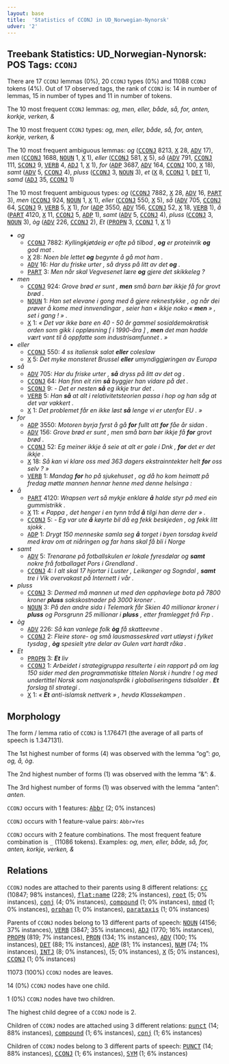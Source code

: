 ```yaml
---
layout: base
title:  'Statistics of CCONJ in UD_Norwegian-Nynorsk'
udver: '2'
---
```


## Treebank Statistics: UD_Norwegian-Nynorsk: POS Tags: `CCONJ`

There are 17 `CCONJ` lemmas (0%), 20 `CCONJ` types (0%) and 11088 `CCONJ` tokens (4%).
Out of 17 observed tags, the rank of `CCONJ` is: 14 in number of lemmas, 15 in number of types and 11 in number of tokens.

The 10 most frequent `CCONJ` lemmas: <em>og, men, eller, både, så, for, anten, korkje, verken, &</em>

The 10 most frequent `CCONJ` types:  <em>og, men, eller, både, så, for, anten, korkje, verken, &</em>

The 10 most frequent ambiguous lemmas: <em>og</em> (<tt><a href="no_nynorsk-pos-CCONJ.html">CCONJ</a></tt> 8213, <tt><a href="no_nynorsk-pos-X.html">X</a></tt> 28, <tt><a href="no_nynorsk-pos-ADV.html">ADV</a></tt> 17), <em>men</em> (<tt><a href="no_nynorsk-pos-CCONJ.html">CCONJ</a></tt> 1688, <tt><a href="no_nynorsk-pos-NOUN.html">NOUN</a></tt> 1, <tt><a href="no_nynorsk-pos-X.html">X</a></tt> 1), <em>eller</em> (<tt><a href="no_nynorsk-pos-CCONJ.html">CCONJ</a></tt> 581, <tt><a href="no_nynorsk-pos-X.html">X</a></tt> 5), <em>så</em> (<tt><a href="no_nynorsk-pos-ADV.html">ADV</a></tt> 791, <tt><a href="no_nynorsk-pos-CCONJ.html">CCONJ</a></tt> 111, <tt><a href="no_nynorsk-pos-SCONJ.html">SCONJ</a></tt> 9, <tt><a href="no_nynorsk-pos-VERB.html">VERB</a></tt> 4, <tt><a href="no_nynorsk-pos-ADJ.html">ADJ</a></tt> 1, <tt><a href="no_nynorsk-pos-X.html">X</a></tt> 1), <em>for</em> (<tt><a href="no_nynorsk-pos-ADP.html">ADP</a></tt> 3687, <tt><a href="no_nynorsk-pos-ADV.html">ADV</a></tt> 164, <tt><a href="no_nynorsk-pos-CCONJ.html">CCONJ</a></tt> 100, <tt><a href="no_nynorsk-pos-X.html">X</a></tt> 18), <em>samt</em> (<tt><a href="no_nynorsk-pos-ADV.html">ADV</a></tt> 5, <tt><a href="no_nynorsk-pos-CCONJ.html">CCONJ</a></tt> 4), <em>pluss</em> (<tt><a href="no_nynorsk-pos-CCONJ.html">CCONJ</a></tt> 3, <tt><a href="no_nynorsk-pos-NOUN.html">NOUN</a></tt> 3), <em>et</em> (<tt><a href="no_nynorsk-pos-X.html">X</a></tt> 8, <tt><a href="no_nynorsk-pos-CCONJ.html">CCONJ</a></tt> 1, <tt><a href="no_nynorsk-pos-DET.html">DET</a></tt> 1), <em>samd</em> (<tt><a href="no_nynorsk-pos-ADJ.html">ADJ</a></tt> 35, <tt><a href="no_nynorsk-pos-CCONJ.html">CCONJ</a></tt> 1)

The 10 most frequent ambiguous types:  <em>og</em> (<tt><a href="no_nynorsk-pos-CCONJ.html">CCONJ</a></tt> 7882, <tt><a href="no_nynorsk-pos-X.html">X</a></tt> 28, <tt><a href="no_nynorsk-pos-ADV.html">ADV</a></tt> 16, <tt><a href="no_nynorsk-pos-PART.html">PART</a></tt> 3), <em>men</em> (<tt><a href="no_nynorsk-pos-CCONJ.html">CCONJ</a></tt> 924, <tt><a href="no_nynorsk-pos-NOUN.html">NOUN</a></tt> 1, <tt><a href="no_nynorsk-pos-X.html">X</a></tt> 1), <em>eller</em> (<tt><a href="no_nynorsk-pos-CCONJ.html">CCONJ</a></tt> 550, <tt><a href="no_nynorsk-pos-X.html">X</a></tt> 5), <em>så</em> (<tt><a href="no_nynorsk-pos-ADV.html">ADV</a></tt> 705, <tt><a href="no_nynorsk-pos-CCONJ.html">CCONJ</a></tt> 64, <tt><a href="no_nynorsk-pos-SCONJ.html">SCONJ</a></tt> 9, <tt><a href="no_nynorsk-pos-VERB.html">VERB</a></tt> 5, <tt><a href="no_nynorsk-pos-X.html">X</a></tt> 1), <em>for</em> (<tt><a href="no_nynorsk-pos-ADP.html">ADP</a></tt> 3550, <tt><a href="no_nynorsk-pos-ADV.html">ADV</a></tt> 156, <tt><a href="no_nynorsk-pos-CCONJ.html">CCONJ</a></tt> 52, <tt><a href="no_nynorsk-pos-X.html">X</a></tt> 18, <tt><a href="no_nynorsk-pos-VERB.html">VERB</a></tt> 1), <em>å</em> (<tt><a href="no_nynorsk-pos-PART.html">PART</a></tt> 4120, <tt><a href="no_nynorsk-pos-X.html">X</a></tt> 11, <tt><a href="no_nynorsk-pos-CCONJ.html">CCONJ</a></tt> 5, <tt><a href="no_nynorsk-pos-ADP.html">ADP</a></tt> 1), <em>samt</em> (<tt><a href="no_nynorsk-pos-ADV.html">ADV</a></tt> 5, <tt><a href="no_nynorsk-pos-CCONJ.html">CCONJ</a></tt> 4), <em>pluss</em> (<tt><a href="no_nynorsk-pos-CCONJ.html">CCONJ</a></tt> 3, <tt><a href="no_nynorsk-pos-NOUN.html">NOUN</a></tt> 3), <em>òg</em> (<tt><a href="no_nynorsk-pos-ADV.html">ADV</a></tt> 226, <tt><a href="no_nynorsk-pos-CCONJ.html">CCONJ</a></tt> 2), <em>Et</em> (<tt><a href="no_nynorsk-pos-PROPN.html">PROPN</a></tt> 3, <tt><a href="no_nynorsk-pos-CCONJ.html">CCONJ</a></tt> 1, <tt><a href="no_nynorsk-pos-X.html">X</a></tt> 1)


* <em>og</em>
  * <tt><a href="no_nynorsk-pos-CCONJ.html">CCONJ</a></tt> 7882: <em>Kyllingkjøtdeig er ofte på tilbod , <b>og</b> er proteinrik <b>og</b> god mat .</em>
  * <tt><a href="no_nynorsk-pos-X.html">X</a></tt> 28: <em>Noen ble lettet <b>og</b> begynte å gå mot ham .</em>
  * <tt><a href="no_nynorsk-pos-ADV.html">ADV</a></tt> 16: <em>Har du friske urter , så dryss på litt av det <b>og</b> .</em>
  * <tt><a href="no_nynorsk-pos-PART.html">PART</a></tt> 3: <em>Men når skal Vegvesenet lære <b>og</b> gjere det skikkeleg ?</em>
* <em>men</em>
  * <tt><a href="no_nynorsk-pos-CCONJ.html">CCONJ</a></tt> 924: <em>Grove brød er sunt , <b>men</b> små barn bør ikkje få for grovt brød .</em>
  * <tt><a href="no_nynorsk-pos-NOUN.html">NOUN</a></tt> 1: <em>Han set elevane i gong med å gjere reknestykke , og når dei prøver å kome med innvendingar , seier han « ikkje noko « <b>men</b> » , set i gang ! » .</em>
  * <tt><a href="no_nynorsk-pos-X.html">X</a></tt> 1: <em>« Det var ikke bare en 40 - 50 år gammel sosialdemokratisk orden som gikk i oppløsning [ i 1990-åra ] , <b>men</b> det man hadde vært vant til å oppfatte som industrisamfunnet . »</em>
* <em>eller</em>
  * <tt><a href="no_nynorsk-pos-CCONJ.html">CCONJ</a></tt> 550: <em>4 ss italiensk salat <b>eller</b> coleslaw</em>
  * <tt><a href="no_nynorsk-pos-X.html">X</a></tt> 5: <em>Det myke monsteret Brussel <b>eller</b> umyndiggjøringen av Europa</em>
* <em>så</em>
  * <tt><a href="no_nynorsk-pos-ADV.html">ADV</a></tt> 705: <em>Har du friske urter , <b>så</b> dryss på litt av det og .</em>
  * <tt><a href="no_nynorsk-pos-CCONJ.html">CCONJ</a></tt> 64: <em>Han finn eit rim <b>så</b> byggjer han vidare på det .</em>
  * <tt><a href="no_nynorsk-pos-SCONJ.html">SCONJ</a></tt> 9: <em>- Det er nesten <b>så</b> eg ikkje trur det .</em>
  * <tt><a href="no_nynorsk-pos-VERB.html">VERB</a></tt> 5: <em>Han <b>så</b> at alt i relativitetsteorien passa i hop og han såg at det var vakkert .</em>
  * <tt><a href="no_nynorsk-pos-X.html">X</a></tt> 1: <em>Det problemet får en ikke løst <b>så</b> lenge vi er utenfor EU . »</em>
* <em>for</em>
  * <tt><a href="no_nynorsk-pos-ADP.html">ADP</a></tt> 3550: <em>Motoren byrja fyrst å gå <b>for</b> fullt att <b>for</b> fåe år sidan .</em>
  * <tt><a href="no_nynorsk-pos-ADV.html">ADV</a></tt> 156: <em>Grove brød er sunt , men små barn bør ikkje få <b>for</b> grovt brød .</em>
  * <tt><a href="no_nynorsk-pos-CCONJ.html">CCONJ</a></tt> 52: <em>Eg meiner ikkje å seie at alt er gale i Dnk , <b>for</b> det er det ikkje .</em>
  * <tt><a href="no_nynorsk-pos-X.html">X</a></tt> 18: <em>Så kan vi klare oss med 363 dagers ekstrainntekter helt <b>for</b> oss selv ? »</em>
  * <tt><a href="no_nynorsk-pos-VERB.html">VERB</a></tt> 1: <em>Mandag <b>for</b> ho på sjukehuset , og då ho kom heimatt på fredag møtte mannen hennar henne med denne helsinga :</em>
* <em>å</em>
  * <tt><a href="no_nynorsk-pos-PART.html">PART</a></tt> 4120: <em>Wrapsen vert så mykje enklare <b>å</b> halde styr på med ein gummistrikk .</em>
  * <tt><a href="no_nynorsk-pos-X.html">X</a></tt> 11: <em>« Pappa , det henger i en tynn tråd <b>å</b> tilgi han derre der » .</em>
  * <tt><a href="no_nynorsk-pos-CCONJ.html">CCONJ</a></tt> 5: <em>- Eg var ute <b>å</b> køyrte bil då eg fekk beskjeden , og fekk litt sjokk .</em>
  * <tt><a href="no_nynorsk-pos-ADP.html">ADP</a></tt> 1: <em>Drygt 150 menneske samla seg <b>å</b> torget i byen torsdag kveld med krav om at niåringen og far hans skal få bli i Norge</em>
* <em>samt</em>
  * <tt><a href="no_nynorsk-pos-ADV.html">ADV</a></tt> 5: <em>Trenarane på fotballskulen er lokale fyresdølar og <b>samt</b> nokre frå fotballaget Pors i Grendland .</em>
  * <tt><a href="no_nynorsk-pos-CCONJ.html">CCONJ</a></tt> 4: <em>I alt skal 17 hjortar i Luster , Leikanger og Sogndal , <b>samt</b> tre i Vik overvakast på Internett i vår .</em>
* <em>pluss</em>
  * <tt><a href="no_nynorsk-pos-CCONJ.html">CCONJ</a></tt> 3: <em>Dermed må mannen ut med den opphavlege bota på 7800 kroner <b>pluss</b> sakskostnader på 3000 kroner .</em>
  * <tt><a href="no_nynorsk-pos-NOUN.html">NOUN</a></tt> 3: <em>På den andre sida i Telemark får Skien 40 millionar kroner i <b>pluss</b> og Porsgrunn 25 millionar i <b>pluss</b> , etter framlegget frå Frp .</em>
* <em>òg</em>
  * <tt><a href="no_nynorsk-pos-ADV.html">ADV</a></tt> 226: <em>Så kan vanlege folk <b>òg</b> få skatteevne .</em>
  * <tt><a href="no_nynorsk-pos-CCONJ.html">CCONJ</a></tt> 2: <em>Fleire store- og små lausmasseskred vart utløyst i fylket tysdag , <b>òg</b> spesielt ytre delar av Gulen vart hardt råka .</em>
* <em>Et</em>
  * <tt><a href="no_nynorsk-pos-PROPN.html">PROPN</a></tt> 3: <em><b>Et</b> liv</em>
  * <tt><a href="no_nynorsk-pos-CCONJ.html">CCONJ</a></tt> 1: <em>Arbeidet i strategigruppa resulterte i ein rapport på om lag 150 sider med den programmatiske tittelen Norsk i hundre ! og med undertittel Norsk som nasjonalspråk i globaliseringens tidsalder . <b>Et</b> forslag til strategi .</em>
  * <tt><a href="no_nynorsk-pos-X.html">X</a></tt> 1: <em>« <b>Et</b> anti-islamsk nettverk » , hevda Klassekampen .</em>

## Morphology

The form / lemma ratio of `CCONJ` is 1.176471 (the average of all parts of speech is 1.347131).

The 1st highest number of forms (4) was observed with the lemma “og”: <em>go, og, å, òg</em>.

The 2nd highest number of forms (1) was observed with the lemma “&”: <em>&</em>.

The 3rd highest number of forms (1) was observed with the lemma “anten”: <em>anten</em>.

`CCONJ` occurs with 1 features: <tt><a href="no_nynorsk-feat-Abbr.html">Abbr</a></tt> (2; 0% instances)

`CCONJ` occurs with 1 feature-value pairs: `Abbr=Yes`

`CCONJ` occurs with 2 feature combinations.
The most frequent feature combination is `_` (11086 tokens).
Examples: <em>og, men, eller, både, så, for, anten, korkje, verken, &</em>


## Relations

`CCONJ` nodes are attached to their parents using 8 different relations: <tt><a href="no_nynorsk-dep-cc.html">cc</a></tt> (10847; 98% instances), <tt><a href="no_nynorsk-dep-flat-name.html">flat:name</a></tt> (228; 2% instances), <tt><a href="no_nynorsk-dep-root.html">root</a></tt> (5; 0% instances), <tt><a href="no_nynorsk-dep-conj.html">conj</a></tt> (4; 0% instances), <tt><a href="no_nynorsk-dep-compound.html">compound</a></tt> (1; 0% instances), <tt><a href="no_nynorsk-dep-nmod.html">nmod</a></tt> (1; 0% instances), <tt><a href="no_nynorsk-dep-orphan.html">orphan</a></tt> (1; 0% instances), <tt><a href="no_nynorsk-dep-parataxis.html">parataxis</a></tt> (1; 0% instances)

Parents of `CCONJ` nodes belong to 13 different parts of speech: <tt><a href="no_nynorsk-pos-NOUN.html">NOUN</a></tt> (4156; 37% instances), <tt><a href="no_nynorsk-pos-VERB.html">VERB</a></tt> (3847; 35% instances), <tt><a href="no_nynorsk-pos-ADJ.html">ADJ</a></tt> (1770; 16% instances), <tt><a href="no_nynorsk-pos-PROPN.html">PROPN</a></tt> (819; 7% instances), <tt><a href="no_nynorsk-pos-PRON.html">PRON</a></tt> (134; 1% instances), <tt><a href="no_nynorsk-pos-ADV.html">ADV</a></tt> (100; 1% instances), <tt><a href="no_nynorsk-pos-DET.html">DET</a></tt> (88; 1% instances), <tt><a href="no_nynorsk-pos-ADP.html">ADP</a></tt> (81; 1% instances), <tt><a href="no_nynorsk-pos-NUM.html">NUM</a></tt> (74; 1% instances), <tt><a href="no_nynorsk-pos-INTJ.html">INTJ</a></tt> (8; 0% instances),  (5; 0% instances), <tt><a href="no_nynorsk-pos-X.html">X</a></tt> (5; 0% instances), <tt><a href="no_nynorsk-pos-CCONJ.html">CCONJ</a></tt> (1; 0% instances)

11073 (100%) `CCONJ` nodes are leaves.

14 (0%) `CCONJ` nodes have one child.

1 (0%) `CCONJ` nodes have two children.

The highest child degree of a `CCONJ` node is 2.

Children of `CCONJ` nodes are attached using 3 different relations: <tt><a href="no_nynorsk-dep-punct.html">punct</a></tt> (14; 88% instances), <tt><a href="no_nynorsk-dep-compound.html">compound</a></tt> (1; 6% instances), <tt><a href="no_nynorsk-dep-conj.html">conj</a></tt> (1; 6% instances)

Children of `CCONJ` nodes belong to 3 different parts of speech: <tt><a href="no_nynorsk-pos-PUNCT.html">PUNCT</a></tt> (14; 88% instances), <tt><a href="no_nynorsk-pos-CCONJ.html">CCONJ</a></tt> (1; 6% instances), <tt><a href="no_nynorsk-pos-SYM.html">SYM</a></tt> (1; 6% instances)

